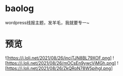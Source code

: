 # baolog
wordpress线报主题，发羊毛，我就要专一~

# 预览
![https://i.loli.net/2021/08/26/incjTJN8BL79XOF.png]
![https://i.loli.net/2021/08/26/mOCsEn9ywcVjMGh.png]
![https://i.loli.net/2021/08/26/ZkQRoN78W5pihgI.png]
